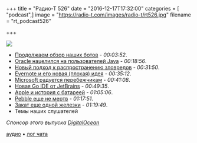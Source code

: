 +++
title = "Радио-Т 526"
date = "2016-12-17T17:32:00"
categories = [ "podcast",]
image = "https://radio-t.com/images/radio-t/rt526.jpg"
filename = "rt_podcast526"

+++

![](https://radio-t.com/images/radio-t/rt526.jpg)

- [Продолжаем обзор наших ботов](https://github.com/umputun/rt-bot)  - *00:03:52*.
- [Oracle нацелился на пользователей Java](http://www.theregister.co.uk/2016/12/16/oracle_targets_java_users_non_compliance/) - *00:18:56*.
- [Новый подход к распространению зловредов](http://www.zdnet.com/article/new-ransomware-decrypts-your-files-if-you-infect-your-friends/) - *00:31:50*.
- [Evernote и его новая (плохая) идея](https://9to5mac.com/2016/12/14/evernote-privacy-policy-no-opt-out-employees-read-notes/) - *00:35:12*.
- [Microsoft радуется перебежчикам](http://www.theverge.com/2016/12/12/13919312/microsoft-surface-sales-mac-switch) - *00:41:08*.
- [Новая Go IDE от JetBrains](https://habrahabr.ru/company/JetBrains/blog/317716/) - *00:49:35*.
- [Apple и история с батареей](https://9to5mac.com/2016/12/13/why-apple-is-removing-time-remaining-battery-life-estimates-macbook-pro/) - *01:05:06*.
- [Pebble еще не мертв](http://mashable.com/2016/12/15/pebble-lives-through-2017/) - *01:17:51*.
- [Закат еще одной железки](https://www.bloomberg.com/news/articles/2016-11-21/apple-said-to-abandon-development-of-wireless-routers-ivs0ssec) - *01:19:49*.
- Темы наших слушателей

_Спонсор этого выпуска [DigitalOcean](https://www.digitalocean.com)_

[аудио](http://cdn.radio-t.com/rt_podcast526.mp3) • [лог чата](http://chat.radio-t.com/logs/radio-t-526.html)
<audio src="http://cdn.radio-t.com/rt_podcast526.mp3" preload="none"></audio>